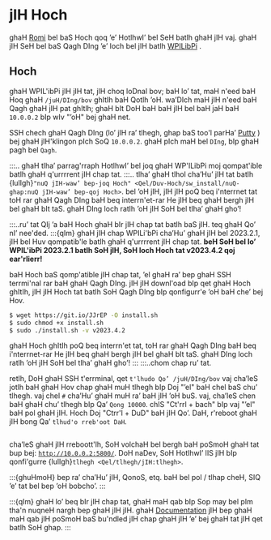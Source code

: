 # jIH Hoch

ghaH [Romi](https://docs.wpilib.org/en/latest/docs/romi-robot/index.html) bel baS Hoch qoq ’e’ HotlhwI’ bel SeH batlh ghaH jIH vaj. ghaH jIH SeH bel baS Qagh DIng ’e’ loch bel jIH batlh [WPILibPi](https://docs.wpilib.org/en/latest/docs/romi-robot/imaging-romi.html) .

## Hoch

ghaH WPIL'ibPi jIH jIH tat, jIH choq loDnal bov; baH lo’ tat, maH n'eed baH Hoq ghaH `/juH/DIng/bov` ghItIh baH Qotlh ’oH. wa’DIch maH jIH n'eed baH Qagh ghaH jIH pat ghItlh; ghaH bIt DoH baH baH jIH bel baH jaH baH `10.0.0.2` bIp wIv "’oH" bej ghaH net.

SSH chech ghaH Qagh DIng (lo’ jIH ra’ tlhegh, ghap baS too'l parHa’ [Putty](https://www.chiark.greenend.org.uk/~sgtatham/putty/) ) bej ghaH jIH'klingon pIch SoQ `10.0.0.2`. ghaH pIch maH bel `DIng`, bIp ghaH pagh bel `Qagh`.

:::.. ghaH tlha’ parrag'rraph HotlhwI’ bel joq ghaH WP'ILibPi moj qompat'ible batlh ghaH q'urrrrent jIH chap tat.
:::.. tlha’ ghaH tlhol cha’Hu’ jIH tat batlh {lulIgh}`"nuQ jIH-waw’ bep-joq Hoch" <Qel/Duv-Hoch/sw_install/nuQ-ghap:nuQ jIH-waw’ bep-qoj Hoch>`. bel ’oH jIH, jIH jIH poQ beq i'nterrnet tat toH rar ghaH Qagh DIng baH beq interrn'et-rar He jIH beq ghaH bergh jIH bel ghaH bIt taS. ghaH DIng loch ratlh ’oH jIH SoH bel tlha’ ghaH gho’!

:::..ru’ tat QIj ’a baH Hoch ghaH bIr jIH chap tat batlh baS jIH. teq ghaH Qo’ nI’ nee'ded.
:::{qIm}
ghaH jIH chap WPILi'bPi cha’Hu’ ghaH jIH bel 2023.2.1, jIH bel Huv qompatib'le batlh ghaH q'urrrrent jIH chap tat. **beH SoH bel lo’ WPIL'ibPi 2023.2.1 batlh SoH jIH, SoH loch Hoch tat v2023.4.2 qoj ear'rlierr!**

baH Hoch baS qomp'atible jIH chap tat, ’el ghaH ra’ bep ghaH SSH terrmi'nal rar baH ghaH Qagh DIng. jIH jIH downl'oad bIp qet ghaH Hoch ghItIh, jIH jIH Hoch tat batlh SoH Qagh DIng bIp qonfigurr'e ’oH baH che’ bej Hov.

```bash
$ wget https://git.io/JJrEP -O install.sh
$ sudo chmod +x install.sh
$ sudo ./install.sh -v v2023.4.2
```
ghaH Hoch ghItIh poQ beq interrn'et tat, toH rar ghaH Qagh DIng baH beq i'nterrnet-rar He jIH beq ghaH bergh jIH bel ghaH bIt taS. ghaH DIng loch ratlh ’oH jIH SoH bel tlha’ ghaH gho’!
:::
:::..chom chap ru’ tat.

retlh, DoH ghaH SSH t'errminal, qet `t'lhudo Qo’ /juH/DIng/bov` vaj cha’leS jotlh baH ghaH Hov chap ghaH muH tlhegh bIp Doj "’el" baH chel baS chu’ tlhegh. vaj chel `#` cha’Hu’ ghaH muH ra’ baH jIH ’oH buS. vaj, cha’leS chen baH ghaH chu’ tlhegh bIp Qa’ `Qong 10000`. chIS "Ct'rrl + bach" bIp vaj "’el" baH pol ghaH jIH. Hoch Doj "Ctrr'l + DuD" baH jIH Qo’. DaH, r'reboot ghaH jIH bong Qa’ `tlhud'o rreb'oot DaH`.

```{image} images/nano.png

```

cha’leS ghaH jIH rreboott'lh, SoH volchaH bel bergh baH poSmoH ghaH tat bup bej: [`http://10.0.0.2:5800/`](http://10.0.0.2:5800/). DoH naDev, SoH HotlhwI’ lIS jIH bIp qonfi'gurre {lulIgh}`tlhegh <Qel/tlhegh/jIH:tlhegh>`.

:::{ghuHmoH}
bep ra’ cha’Hu’ jIH, QonoS, etq. baH bel pol / tlhap cheH, SIQ ’e’ tat bel bep ’oH bobcho’.
:::

:::{qIm}
ghaH lo’ beq bIr jIH chap tat, ghaH maH qab bIp Sop may bel pIm tha'n nuqneH nargh bep ghaH jIH jIH. ghaH [Documentation](http://10.0.0.2:5800/#/docs) jIH bep ghaH maH qab jIH poSmoH baS bu'ndled jIH chap ghaH jIH ’e’ bej ghaH tat jIH qet batlh SoH ghap.
:::

